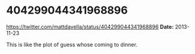 # 404299044341968896
https://twitter.com/mattdavella/status/404299044341968896
**Date:** 2013-11-23

This is like the plot of guess whose coming to dinner.

